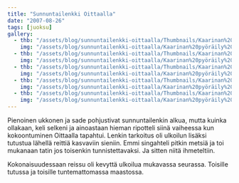 ```yaml
---
title: "Sunnuntailenkki Oittaalla"
date: "2007-08-26"
tags: [juoksu]
gallery:
  - thb: "/assets/blog/sunnuntailenkki-oittaalla/Thumbnails/Kaarinan%20pyöräily%20001.jpg"
    img: "/assets/blog/sunnuntailenkki-oittaalla/Kaarinan%20pyöräily%20001.jpg"
  - thb: "/assets/blog/sunnuntailenkki-oittaalla/Thumbnails/Kaarinan%20pyöräily%20002.jpg"
    img: "/assets/blog/sunnuntailenkki-oittaalla/Kaarinan%20pyöräily%20002.jpg"
  - thb: "/assets/blog/sunnuntailenkki-oittaalla/Thumbnails/Kaarinan%20pyöräily%20003.jpg"
    img: "/assets/blog/sunnuntailenkki-oittaalla/Kaarinan%20pyöräily%20003.jpg"
  - thb: "/assets/blog/sunnuntailenkki-oittaalla/Thumbnails/Kaarinan%20pyöräily%20004.jpg"
    img: "/assets/blog/sunnuntailenkki-oittaalla/Kaarinan%20pyöräily%20004.jpg"
  - thb: "/assets/blog/sunnuntailenkki-oittaalla/Thumbnails/Kaarinan%20pyöräily%20005.jpg"
    img: "/assets/blog/sunnuntailenkki-oittaalla/Kaarinan%20pyöräily%20005.jpg"
---
```


Pienoinen ukkonen ja sade pohjustivat sunnuntailenkin alkua, mutta
kuinka ollakaan, keli selkeni ja ainoastaan hieman ripotteli siinä
vaiheessa kun kokoontuminen Oittaalla tapahtui. Lenkin tarkoitus oli
ulkoilun lisäksi tutustua lähellä reittiä kasvaviin sieniin. Emmi
singahteli pitkin metsiä ja toi mukanaan tatin jos toisenkin
tunnistettavaksi. Ja sitten niitä ihmeteltiin.

Kokonaisuudessaan reissu oli kevyttä ulkoilua mukavassa seurassa.
Toisille tutussa ja toisille tuntemattomassa maastossa.
